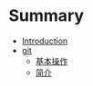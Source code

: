 # Summary

* [Introduction](README.md)
* [git](git.md)
  * [基本操作](/git/基本操作.md)
  * [简介](/git/简介.md)

